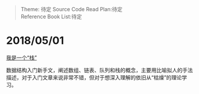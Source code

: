 > Theme: 待定 
> Source Code Read Plan:待定    
> Reference Book List:待定    


# 2018/05/01
[我是一个“栈”](https://www.itcodemonkey.com/article/3033.html)

数据结构入门新手文，阐述数组、链表、队列和栈的概念，主要用比喻拟人的手法描述，对于入门文章来说非常不错，但对于想深入理解的依旧从“枯燥”的理论学习。



